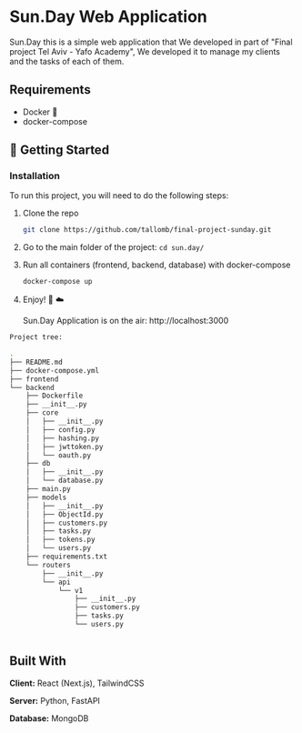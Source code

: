 
# Sun.Day Web Application

Sun.Day this is a simple web application that We developed in part of "Final project Tel Aviv - Yafo Academy",
We developed it to manage my clients and the tasks of each of them.

## Requirements

- Docker 🐳
- docker-compose


## 🌱 Getting Started

### Installation

To run this project, you will need to do the following steps:

1. Clone the repo
   ```sh
   git clone https://github.com/tallomb/final-project-sunday.git
   ```
2. Go to the main folder of the project: `cd sun.day/`
3. Run all containers (frontend, backend, database) with docker-compose
   ```sh
   docker-compose up
   ```
4. Enjoy! 🤩 ☁️

   Sun.Day Application is on the air: http://localhost:3000

```sh
Project tree:

.
├── README.md
├── docker-compose.yml
├── frontend
└── backend
    ├── Dockerfile
    ├── __init__.py
    ├── core
    │   ├── __init__.py
    │   ├── config.py
    │   ├── hashing.py
    │   ├── jwttoken.py
    │   └── oauth.py
    ├── db
    │   ├── __init__.py
    │   └── database.py
    ├── main.py
    ├── models
    │   ├── __init__.py
    │   ├── ObjectId.py
    │   ├── customers.py
    │   ├── tasks.py
    │   ├── tokens.py
    │   └── users.py
    ├── requirements.txt
    └── routers
        ├── __init__.py
        └── api
            └── v1
                ├── __init__.py
                ├── customers.py
                ├── tasks.py
                └── users.py
                
```

## Built With

**Client:** React (Next.js), TailwindCSS

**Server:** Python, FastAPI

**Database:** MongoDB
